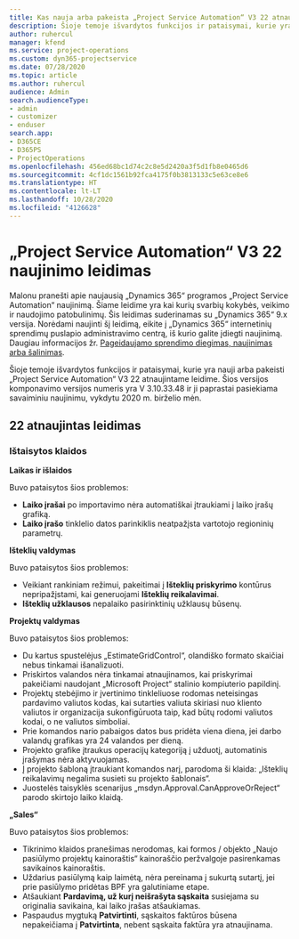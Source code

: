 ```yaml
---
title: Kas nauja arba pakeista „Project Service Automation“ V3 22 atnaujintame leidime
description: Šioje temoje išvardytos funkcijos ir pataisymai, kurie yra pasiekiami „Project Service Automation“ V3 22 atnaujintame leidime.
author: ruhercul
manager: kfend
ms.service: project-operations
ms.custom: dyn365-projectservice
ms.date: 07/28/2020
ms.topic: article
ms.author: ruhercul
audience: Admin
search.audienceType:
- admin
- customizer
- enduser
search.app:
- D365CE
- D365PS
- ProjectOperations
ms.openlocfilehash: 456ed68bc1d74c2c8e5d2420a3f5d1fb8e0465d6
ms.sourcegitcommit: 4cf1dc1561b92fca4175f0b3813133c5e63ce8e6
ms.translationtype: HT
ms.contentlocale: lt-LT
ms.lasthandoff: 10/28/2020
ms.locfileid: "4126628"
---
```

# <a name="project-service-automation-update-release-22-v3"></a>„Project Service Automation“ V3 22 naujinimo leidimas

Malonu pranešti apie naujausią „Dynamics 365“ programos „Project Service Automation“ naujinimą. Šiame leidime yra kai kurių svarbių kokybės, veikimo ir naudojimo patobulinimų. Šis leidimas suderinamas su „Dynamics 365“ 9.x versija. Norėdami naujinti šį leidimą, eikite į „Dynamics 365“ internetinių sprendimų puslapio administravimo centrą, iš kurio galite įdiegti naujinimą. Daugiau informacijos žr. [Pageidaujamo sprendimo diegimas, naujinimas arba šalinimas](https://docs.microsoft.com/power-platform/admin/install-remove-preferred-solution).

Šioje temoje išvardytos funkcijos ir pataisymai, kurie yra nauji arba pakeisti „Project Service Automation“ V3 22 atnaujintame leidime. Šios versijos komponavimo versijos numeris yra V 3.10.33.48 ir ji paprastai pasiekiama savaiminiu naujinimu, vykdytu 2020 m. birželio mėn.

## <a name="update-release-22"></a>22 atnaujintas leidimas

### <a name="bug-fixes"></a>Ištaisytos klaidos



**Laikas ir išlaidos**

Buvo pataisytos šios problemos:

- **Laiko įrašai** po importavimo nėra automatiškai įtraukiami į laiko įrašų grafiką.
- **Laiko įrašo** tinklelio datos parinkiklis neatpažįsta vartotojo regioninių parametrų.

**Išteklių valdymas**

Buvo pataisytos šios problemos:

- Veikiant rankiniam režimui, pakeitimai į **Išteklių priskyrimo** kontūrus nepripažįstami, kai generuojami **Išteklių reikalavimai**.
- **Išteklių užklausos** nepalaiko pasirinktinių užklausų būsenų.

**Projektų valdymas**

Buvo pataisytos šios problemos:

- Du kartus spustelėjus „EstimateGridControl“, olandiško formato skaičiai nebus tinkamai išanalizuoti.
- Priskirtos valandos nėra tinkamai atnaujinamos, kai priskyrimai pakeičiami naudojant „Microsoft Project“ stalinio kompiuterio papildinį.
- Projektų stebėjimo ir įvertinimo tinkleliuose rodomas neteisingas pardavimo valiutos kodas, kai sutarties valiuta skiriasi nuo kliento valiutos ir organizacija sukonfigūruota taip, kad būtų rodomi valiutos kodai, o ne valiutos simboliai.
- Prie komandos nario pabaigos datos bus pridėta viena diena, jei darbo valandų grafikas yra 24 valandos per dieną.
- Projekto grafike įtraukus operacijų kategoriją į užduotį, automatinis įrašymas nėra aktyvuojamas.
- Į projekto šabloną įtraukiant komandos narį, parodoma ši klaida: „Išteklių reikalavimų negalima susieti su projekto šablonais“. 
- Juostelės taisyklės scenarijus „msdyn.Approval.CanApproveOrReject“ parodo skirtojo laiko klaidą.

**„Sales“**

Buvo pataisytos šios problemos:

- Tikrinimo klaidos pranešimas nerodomas, kai formos / objekto „Naujo pasiūlymo projektų kainoraštis“ kainoraščio peržvalgoje pasirenkamas savikainos kainoraštis.
- Uždarius pasiūlymą kaip laimėtą, nėra pereinama į sukurtą sutartį, jei prie pasiūlymo pridėtas BPF yra galutiniame etape.
- Atšaukiant **Pardavimą, už kurį neišrašyta sąskaita** susiejama su originalia savikaina, kai laiko įrašas atšaukiamas.
- Paspaudus mygtuką **Patvirtinti**, sąskaitos faktūros būsena nepakeičiama į **Patvirtinta**, nebent sąskaita faktūra yra atnaujinama.
